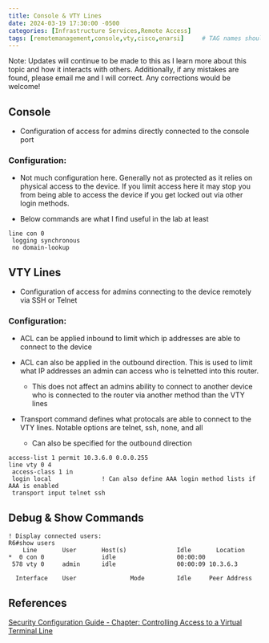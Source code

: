 ```yaml
---
title: Console & VTY Lines
date: 2024-03-19 17:30:00 -0500
categories: [Infrastructure Services,Remote Access]
tags: [remotemanagement,console,vty,cisco,enarsi]     # TAG names should always be lowercase
---
```


Note: Updates will continue to be made to this as I learn more about this topic and how it interacts with others. Additionally, if any mistakes are found, please email me and I will correct. Any corrections would be welcome!


## Console

* Configuration of access for admins directly connected to the console port

### Configuration:

* Not much configuration here. Generally not as protected as it relies on physical access to the device. If you limit access here it may stop you from being able to access the device if you get locked out via other login methods.

* Below commands are what I find useful in the lab at least

```
line con 0
 logging synchronous
 no domain-lookup
```

## VTY Lines

* Configuration of access for admins connecting to the device remotely via SSH or Telnet

### Configuration:

* ACL can be applied inbound to limit which ip addresses are able to connect to the device
* ACL can also be applied in the outbound direction. This is used to limit what IP addresses an admin can access who is telnetted into this router. 
    * This does not affect an admins ability to connect to another device who is connected to the router via another method than the VTY lines

* Transport command defines what protocals are able to connect to the VTY lines. Notable options are telnet, ssh, none, and all
    * Can also be specified for the outbound direction


```
access-list 1 permit 10.3.6.0 0.0.0.255
line vty 0 4
 access-class 1 in
 login local              ! Can also define AAA login method lists if AAA is enabled
 transport input telnet ssh

```

## Debug & Show Commands

```
! Display connected users:
R6#show users
    Line       User       Host(s)              Idle       Location
*  0 con 0                idle                 00:00:00
 578 vty 0     admin      idle                 00:00:09 10.3.6.3

  Interface    User               Mode         Idle     Peer Address

```

## References

[Security Configuration Guide - Chapter: Controlling Access to a Virtual Terminal Line](https://www.cisco.com/c/en/us/td/docs/ios-xml/ios/sec_data_acl/configuration/15-mt/sec-data-acl-15-mt-book/sec-cntrl-acc-vtl.html)
